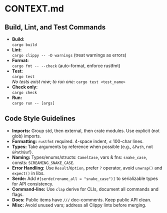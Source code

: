 # CONTEXT.md

## Build, Lint, and Test Commands

- **Build:**  
  `cargo build`
- **Lint:**  
  `cargo clippy -- -D warnings` (treat warnings as errors)
- **Format:**  
  `cargo fmt -- --check` (auto-format, enforce rustfmt)
- **Test:**  
  `cargo test`  
  *No tests exist now; to run one:*
  `cargo test <test_name>`
- **Check only:**  
  `cargo check`
- **Run:**  
  `cargo run -- [args]`

## Code Style Guidelines

- **Imports:**  Group std, then external, then crate modules. Use explicit (not glob) imports.
- **Formatting:**  `rustfmt` required. 4-space indent, ≤ 100-char lines.
- **Types:**  Take arguments by reference when possible (e.g., `&Path`, not `&PathBuf`).
- **Naming:**  Types/enums/structs: `CamelCase`, vars & fns: `snake_case`, consts: `SCREAMING_SNAKE_CASE`.
- **Error Handling:**  Use `Result`/`Option`, prefer `?` operator, avoid `unwrap()` and `expect()` in libs.
- **Serde:**  Add `#[serde(rename_all = "snake_case")]` to serializable types for API consistency.
- **Command-line:**  Use `clap` derive for CLIs, document all commands and flags.
- **Docs:**  Public items have `///` doc-comments. Keep public API clean.
- **Misc:**  Avoid unused vars; address all Clippy lints before merging.
